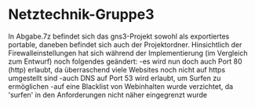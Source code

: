 # Netztechnik-Gruppe3
In Abgabe.7z befindet sich das gns3-Projekt sowohl als exportiertes portable, daneben befindet sich auch der Projektordner.
Hinsichtlich der Firewalleinstellungen hat sich während der Implementierung (im Vergleich zum Entwurf) noch folgendes geändert:
-es wird nun doch auch Port 80 (http) erlaubt, da überraschend viele Websites noch nicht auf https umgestellt sind
-auch DNS auf Port 53 wird erlaubt, um Surfen zu ermöglichen
-auf eine Blacklist von Webinhalten wurde verzichtet, da 'surfen' in den Anforderungen nicht näher eingegrenzt wurde
